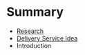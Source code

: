 # Summary

* [Research](research.md)
* [Delivery Service Idea](delivery_service_idea.md)
* Introduction

